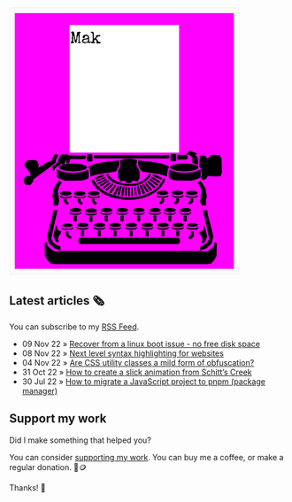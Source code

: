 ![quote](img/quote.gif)

## Latest articles 🗞️

You can subscribe to my [RSS Feed](https://www.roboleary.net/feed.xml).

<!-- BLOG:START -->
 - 09 Nov 22 » [Recover from a linux boot issue - no free disk space](https://www.roboleary.net/linux/2022/11/09/fixing-linux-boot-error-no-free-disk-space.html)
 - 08 Nov 22 » [Next level syntax highlighting for websites](https://www.roboleary.net/webdev/2022/11/08/next-levelsyntax-highlighting.html)
 - 04 Nov 22 » [Are CSS utility classes a mild form of obfuscation?](https://www.roboleary.net/frontend/2022/11/04/utilty-classes-mild-obfuscation-method-devtools.html)
 - 31 Oct 22 » [How to create a slick animation from Schitt’s Creek](https://www.roboleary.net/animation/2022/10/31/how-to-make-a-slick-animation-schitts-creek-title-sequence.html)
 - 30 Jul 22 » [How to migrate a JavaScript project to pnpm &lpar;package manager&rpar;](https://www.roboleary.net/tools/2022/07/31/how-to-migrate-a-javascript-project-to-pnpm.html)<!-- BLOG:END -->

## Support my work

Did I make something that helped you?

You can consider [supporting my work](https://ko-fi.com/roboleary). You can buy me a coffee, or make a regular donation. 🌈🪙

Thanks! 🙏
